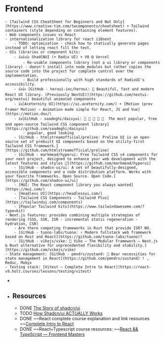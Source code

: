 # Frontend
	- [Tailwind CSS CheatSheet for Beginners and Not Only](https://www.creative-tim.com/twcomponents/cheatsheet) + Tailwind containers (style depending on containing element features).
	- Web components issues vs React
	- internationalization library for react i18next
		- TODO: optimization - check how to statically generate pages instead of letting react fill the text.
	- UIs libraries or component kits:
		- 👍👍👍 ShadCNUI (+ Radix UI) + V0 @ Vercel
			- Re-usable components library (not a ui library or components library) - doesn't install into node_modules but rather copies the source code into the project for complete control over the implementation.
			- Build professionally with high standards of RadixUI's accessibility.
		- 👍👍 [GitHub - heroui-inc/heroui: 🚀 Beautiful, fast and modern React UI library. (Previously NextUI)](https://github.com/nextui-org/nextui) beautiful animated components
		- 👍[Aceternity UI](https://ui.aceternity.com/) + [Motion (prev Framer Motion) — Animation made simple for React, JS and Vue](https://motion.dev/)
		- 👍[GitHub - saadeghi/daisyui: 🌼 🌼 🌼 🌼 🌼  The most popular, free and open-source Tailwind CSS component library](https://github.com/saadeghi/daisyui)
			- popular, good looking
		- [GitHub - htmlstreamofficial/preline: Preline UI is an open-source set of prebuilt UI components based on the utility-first Tailwind CSS framework.](https://github.com/htmlstreamofficial/preline)
		- [GitHub - markmead/hyperui: Free Tailwind CSS v4 components for your next project, designed to enhance your web development with the latest features and styles 🚀](https://github.com/markmead/hyperui)
		- [GitHub - shadcn-ui/ui: A set of beautifully-designed, accessible components and a code distribution platform. Works with your favorite frameworks. Open Source. Open Code.](https://github.com/shadcn-ui/ui)
		- [MUI: The React component library you always wanted](https://mui.com/)
		- [Headless UI](https://headlessui.com/)
		- [Tailwind CSS Components - Tailwind Plus](https://tailwindui.com/components)
		- [Popular Tailwind kits](https://www.tailwindawesome.com/?type=kit)
	- Next.js features: provides combining multiple strategies of rendering (SSG, SSR, ISR - incremental static regeneration - hydration, CSR)
		- Are there competing frameworks in Rust that provide ISR? NO.
		- [GitHub - tuono-labs/tuono: ⚡ Modern fullstack web framework based on Rust and React](https://github.com/tuono-labs/tuono)?
		- [GitHub - vikejs/vike: 🔨 Vike — The Modular Framework — Next.js & Nuxt alternative for unprecedented flexibility and stability.](https://github.com/vikejs/vike)
	- State management: [GitHub - pmndrs/zustand: 🐻 Bear necessities for state management in React](https://github.com/pmndrs/zustand) ! , Reduc, Mobyx
	- Testing stack: [Vitest – Complete Intro to React](https://react-v9.holt.courses/lessons/testing/vitest)
-
- ## Resources
	- DONE [The Story of shadcn/ui](https://www.youtube.com/watch?v=yYKEvxFPy5Q)
	- TODO [How Shadcn/ui ACTUALLY Works](https://youtu.be/AqmMx_JidGo?feature=shared)
	- DONE ~~React complete course explanation and link resources ~~[Complete Intro to React](https://react-v9.holt.courses/)
	- DONE ~~React+Typescript course resources: ~~[React && TypeScript — Frontend Masters](https://fem-react-typescript.vercel.app/)